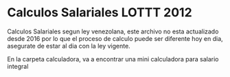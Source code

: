 # Calculos Salariales LOTTT 2012
Calculos Salariales segun ley venezolana, este archivo no esta actualizado desde 2016 por lo que el proceso de calculo puede ser diferente hoy en dia, asegurate de estar al dia con la ley vigente.

En la carpeta calculadora, va a encontrar una mini calculadora para salario integral

